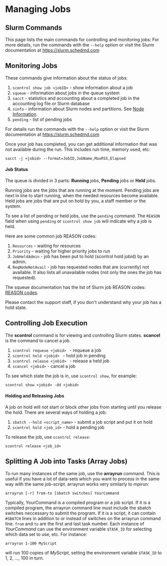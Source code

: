 # Managing Jobs

## Slurm Commands

This page lists the main commands for controlling and monitoring jobs:
For more details, run the commands with the `--help` option or visit the Slurm documentation at https://slurm.schedmd.com

## Monitoring Jobs

These commands give information about the status of jobs:

1. `scontrol show job <jobID>` - show information about a job
2. `squeue` - information about jobs in the queue system
3. `sacct` - statistics and accounting about a completed job in the accounting log file or Slurm database
4. `sinfo` - information about Slurm nodes and partitions. See [Node Information](qos.md#nodeinfo).
5. `pending` - list of pending jobs

For details run the commands with the `--help` option or visit the Slurm documentation at https://slurm.schedmd.com

Once your job has completed, you can get additional information that was not
available during the run. This includes run time, memory used, etc:

    sacct -j <jobid> --format=JobID,JobName,MaxRSS,Elapsed

#### Job Status

The queue is divided in 3 parts: **Running** jobs, **Pending** jobs or **Held** jobs.

Running jobs are the jobs that are running at the moment. Pending jobs are
next in line to start running, when the needed resources become available.
Held jobs are jobs that are put on hold by you, a staff member or the system.

To see a list of pending or held jobs, use the `pending` command. The `REASON` field when using
`pending` or `scontrol show job` will indicate why a job is held.

Here are some common job REASON codes:

1. `Resources` - waiting for resources
2. `Priority` -  waiting for higher priority jobs to run
3. `JobHeldAdmin` - job has been put to hold (scontrol hold jobid) by an admin.
4. `ReqNodeNotAvail` - job has requested nodes that are (currently) not available.  It also lists all unavailable nodes (not only the ones the job has requested).

The squeue documentation has the list of Slurm job REASON codes: [REASON codes](https://slurm.schedmd.com/squeue.html#lbAF).

Please contact the support staff, if you don't understand why your job
has a hold state.

## Controlling Job Execution

The **scontrol** command is for viewing and controlling Slurm states. **scancel** is the command to cancel a job.

1. `scontrol requeue <jobid> ` - requeue a job
2. `scontrol hold <jobid> ` - hold job in pending
3. `scontrol release <jobid> ` - release a held job
4. `scancel <jobid>` - cancel a job

To see which state the job is in, use `scontrol show`, for example:

    scontrol show <jobid> -dd <jobid>

#### Holding and Releasing Jobs

A job on hold will not start or block other jobs from starting until you release the hold.
There are several ways of holding a job:

1. `sbatch --hold <script_name>` - submit a job script and put it on hold
2. `scontrol hold <job_id>` - hold a pending job

To release the job, use `scontrol release`:

	scontrol release <job_id>

## Splitting A Job into Tasks (Array Jobs)

To run many instances of the same job, use the __arrayrun__ command. This is useful if you have a lot of data-sets which you want to process in the same way with the same job-script. arrayrun works very similarly to mpirun:

    arrayrun [-r] from-to [sbatch switches] YourCommand

Typically, YourCommand is a compiled program or a job script. If it is a compiled program, the arrayrun command line must include the sbatch switches neccessary to submit the program. If it is a script, it can contain `#SBATCH` lines in addition to or instead of switches on the arrayrun command line. `from` and `to` are the first and last task number. Each instance of *YourCommand* can use the environment variable `$TASK_ID` for selecting which data set to use, etc. For instance:

    arrayrun 1-100 MyScript

will run 100 copies of *MyScript*, setting the environment variable `$TASK_ID` to 1, 2, ..., 100 in turn.
